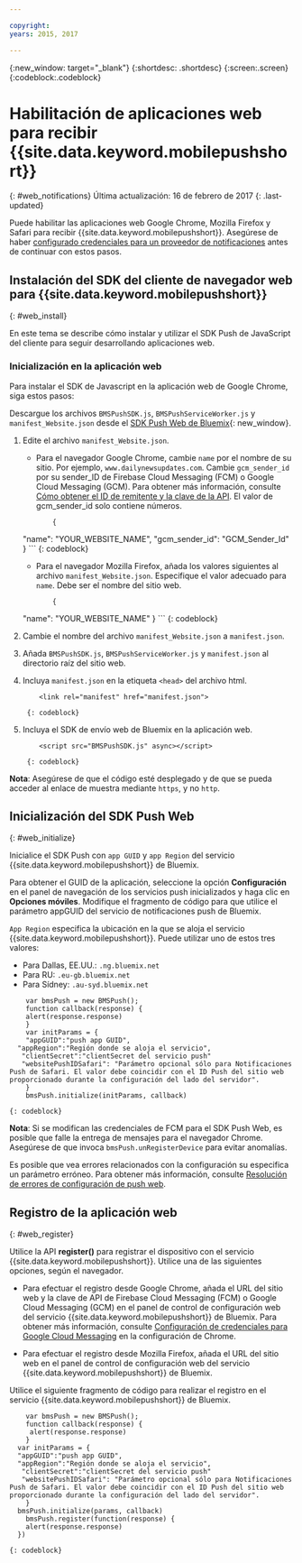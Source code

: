```yaml
---

copyright:
years: 2015, 2017

---
```


{:new_window: target="_blank"}
{:shortdesc: .shortdesc}
{:screen:.screen}
{:codeblock:.codeblock}

# Habilitación de aplicaciones web para recibir {{site.data.keyword.mobilepushshort}}
{: #web_notifications}
Última actualización: 16 de febrero de 2017
{: .last-updated}

Puede habilitar las aplicaciones web Google Chrome, Mozilla Firefox y Safari para recibir {{site.data.keyword.mobilepushshort}}. Asegúrese de haber [configurado credenciales para un proveedor de notificaciones](t__main_push_config_provider.html) antes de continuar con estos pasos.

## Instalación del SDK del cliente de navegador web para {{site.data.keyword.mobilepushshort}}
{: #web_install}

En este tema se describe cómo instalar y utilizar el SDK Push de JavaScript del cliente para seguir desarrollando aplicaciones web.

### Inicialización en la aplicación web

Para instalar el SDK de Javascript en la aplicación web de Google Chrome, siga estos pasos:

Descargue los archivos `BMSPushSDK.js`, `BMSPushServiceWorker.js` y `manifest_Website.json` desde el [SDK Push Web de Bluemix](https://codeload.github.com/ibm-bluemix-mobile-services/bms-clientsdk-javascript-webpush/zip/master){: new_window}.

1. Edite el archivo `manifest_Website.json`.
	- Para el navegador Google Chrome, cambie `name` por el nombre de su sitio. Por ejemplo, `www.dailynewsupdates.com`. Cambie `gcm_sender_id` por su sender_ID de Firebase Cloud Messaging (FCM) o Google Cloud Messaging (GCM). Para obtener más información, consulte [Cómo obtener el ID de remitente y la clave de la API](t_push_provider_android.html). El valor de gcm_sender_id solo contiene números.

		```
			{
	"name": "YOUR_WEBSITE_NAME",
  			"gcm_sender_id": "GCM_Sender_Id"
			 }
		```
    		{: codeblock}
 
	- Para el navegador Mozilla Firefox, añada los valores siguientes al archivo `manifest_Website.json`. Especifique el valor adecuado para `name`. Debe ser el nombre del sitio web.

		```
			{ 
	"name": "YOUR_WEBSITE_NAME"
			 }
		```
    		{: codeblock}

2. Cambie el nombre del archivo `manifest_Website.json` a `manifest.json`.
3. Añada `BMSPushSDK.js`, `BMSPushServiceWorker.js` y `manifest.json` al directorio raíz del sitio web.
3. Incluya `manifest.json` en la etiqueta `<head>` del archivo html.
	```
		<link rel="manifest" href="manifest.json">
	```
    	{: codeblock}
4. Incluya el SDK de envío web de Bluemix en la aplicación web.
	```
		<script src="BMSPushSDK.js" async></script>
	```
    	{: codeblock}

**Nota**: Asegúrese de que el código esté desplegado y de que se pueda acceder al enlace de muestra mediante `https`, y no `http`. 

## Inicialización del SDK Push Web 
{: #web_initialize}

Inicialice el SDK Push con `app GUID` y `app Region` del servicio {{site.data.keyword.mobilepushshort}} de Bluemix.  

Para obtener el GUID de la aplicación, seleccione la opción **Configuración** en el panel de navegación de los servicios push inicializados y haga clic en **Opciones móviles**. Modifique el fragmento de código para que utilice el parámetro appGUID del servicio de notificaciones push de Bluemix.

`App Region` especifica la ubicación en la que se aloja el servicio {{site.data.keyword.mobilepushshort}}. Puede utilizar uno de estos tres valores:

 - Para Dallas, EE.UU.:	 `.ng.bluemix.net`
 - Para RU:			 `.eu-gb.bluemix.net`
 - Para Sídney:		 `.au-syd.bluemix.net`

```
	var bmsPush = new BMSPush();
    function callback(response) {
 	alert(response.response)
    }
  	var initParams = {
  	"appGUID":"push app GUID",
  "appRegion":"Región donde se aloja el servicio",
   "clientSecret":"clientSecret del servicio push"
   "websitePushIDSafari": "Parámetro opcional sólo para Notificaciones Push de Safari. El valor debe coincidir con el ID Push del sitio web proporcionado durante la configuración del lado del servidor".
    }
  	bmsPush.initialize(initParams, callback)
```
	{: codeblock}

**Nota**: Si se modifican las credenciales de FCM para el SDK Push Web, es posible que falle la entrega de mensajes para el navegador Chrome. Asegúrese de que invoca `bmsPush.unRegisterDevice` para evitar anomalías.

Es posible que vea errores relacionados con la configuración su especifica un parámetro erróneo. Para obtener más información, consulte [Resolución de errores de configuración de push web](troubleshooting_config_errors.html).

## Registro de la aplicación web
{: #web_register}

Utilice la API **register()** para registrar el dispositivo con el servicio {{site.data.keyword.mobilepushshort}}. Utilice una de las siguientes opciones, según el navegador.

- Para efectuar el registro desde Google Chrome, añada el URL del sitio web y la clave de API de Firebase Cloud Messaging (FCM) o Google Cloud Messaging (GCM) en el panel de control de configuración web del servicio {{site.data.keyword.mobilepushshort}} de Bluemix. Para obtener más información, consulte [Configuración de credenciales para Google Cloud Messaging](t_push_provider_android.html) en la configuración de Chrome.

- Para efectuar el registro desde Mozilla Firefox, añada el URL del sitio web en el panel de control de configuración web del servicio {{site.data.keyword.mobilepushshort}} de Bluemix.

Utilice el siguiente fragmento de código para realizar el registro en el servicio {{site.data.keyword.mobilepushshort}} de Bluemix.

```
	var bmsPush = new BMSPush();
    function callback(response) {
     alert(response.response)
    }
  var initParams = {
  "appGUID":"push app GUID",
  "appRegion":"Región donde se aloja el servicio",
   "clientSecret":"clientSecret del servicio push"
   "websitePushIDSafari": "Parámetro opcional sólo para Notificaciones Push de Safari. El valor debe coincidir con el ID Push del sitio web proporcionado durante la configuración del lado del servidor".
    }
  bmsPush.initialize(params, callback)
    bmsPush.register(function(response) {
    alert(response.response)
  })
```
    {: codeblock}






